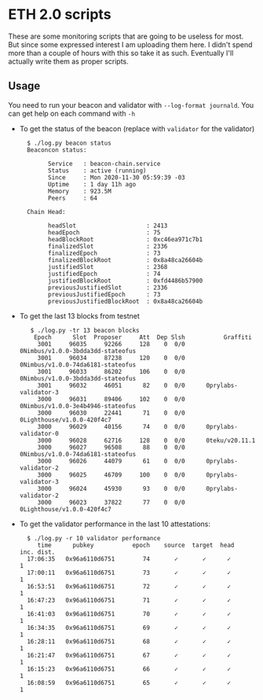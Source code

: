 # ETH 2.0 scripts

These are some monitoring scripts that are going to be useless for most. But since some expressed interest I am uploading them here. I didn't spend more than a couple of hours with this so take it as such. Eventually I'll actually write them as proper scripts. 

## Usage

You need to run your beacon and validator with `--log-format journald`. You can get help on each command with `-h`

* To get the status of the beacon (replace with `validator` for the validator) 
        
        $ ./log.py beacon status
        Beaconcon status:

              Service   : beacon-chain.service
              Status    : active (running)
              Since     : Mon 2020-11-30 05:59:39 -03
              Uptime    : 1 day 11h ago
              Memory    : 923.5M
              Peers     : 64

        Chain Head:

              headSlot                    : 2413
              headEpoch                   : 75
              headBlockRoot               : 0xc46ea971c7b1
              finalizedSlot               : 2336
              finalizedEpoch              : 73
              finalizedBlockRoot          : 0x8a48ca26604b
              justifiedSlot               : 2368
              justifiedEpoch              : 74
              justifiedBlockRoot          : 0xfd4486b57900
              previousJustifiedSlot       : 2336
              previousJustifiedEpoch      : 73
              previousJustifiedBlockRoot  : 0x8a48ca26604b
     
 * To get the last 13 blocks from testnet
   
		  $ ./log.py -tr 13 beacon blocks
		   Epoch      Slot  Proposer     Att  Dep Slsh           Graffiti
		    3001     96035     92266     128    0  0/0      0Nimbus/v1.0.0-3bdda3dd-stateofus
		    3001     96034     87238     120    0  0/0      0Nimbus/v1.0.0-74da6181-stateofus
		    3001     96033     86202     106    0  0/0      0Nimbus/v1.0.0-3bdda3dd-stateofus
		    3001     96032     46051      82    0  0/0      0prylabs-validator-3
		    3000     96031     89406     102    0  0/0      0Nimbus/v1.0.0-3e4b4946-stateofus
		    3000     96030     22441      71    0  0/0      0Lighthouse/v1.0.0-420f4c7
		    3000     96029     40156      74    0  0/0      0prylabs-validator-0
		    3000     96028     62716     128    0  0/0      0teku/v20.11.1
		    3000     96027     96508      88    0  0/0      0Nimbus/v1.0.0-74da6181-stateofus
		    3000     96026     44079      61    0  0/0      0prylabs-validator-2
		    3000     96025     46709     100    0  0/0      0prylabs-validator-3
		    3000     96024     45930      93    0  0/0      0prylabs-validator-2
		    3000     96023     37822      77    0  0/0      0Lighthouse/v1.0.0-420f4c7
		
		
		
* To get the validator performance in the last 10 attestations:

		$ ./log.py -r 10 validator performance
		   time      pubkey           epoch    source  target  head   inc. dist.
		17:06:35   0x96a6110d6751        74       ✓       ✓      ✓       1
		17:00:11   0x96a6110d6751        73       ✓       ✓      ✓       1
		16:53:51   0x96a6110d6751        72       ✓       ✓      ✓       1
		16:47:23   0x96a6110d6751        71       ✓       ✓      ✓       1
		16:41:03   0x96a6110d6751        70       ✓       ✓      ✓       1
		16:34:35   0x96a6110d6751        69       ✓       ✓      ✓       1
		16:28:11   0x96a6110d6751        68       ✓       ✓      ✓       1
		16:21:47   0x96a6110d6751        67       ✓       ✓      ✓       1
		16:15:23   0x96a6110d6751        66       ✓       ✓      ✓       1
		16:08:59   0x96a6110d6751        65       ✓       ✓      ✓       1

